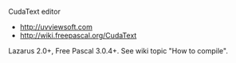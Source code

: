 CudaText editor

* http://uvviewsoft.com
* http://wiki.freepascal.org/CudaText

Lazarus 2.0+, Free Pascal 3.0.4+.
See wiki topic "How to compile".
